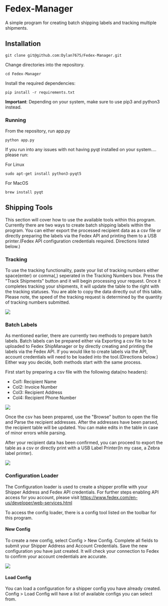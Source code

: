 # Fedex-Manager
A simple program for creating batch shipping labels and tracking multiple shipments.

## Installation

```
git clone git@github.com:Dylan7675/Fedex-Manager.git
```

Change directories into the repository.

```
cd Fedex-Manager
```

Install the required dependencies:

````
pip install -r requirements.txt
````
**Important**: Depending on your system, make sure to use pip3 and python3 instead.

### Running

From the repository, run app.py

```
python app.py
```

If you run into any issues with not having pyqt installed on your system.... please run:

For Linux
```
sudo apt-get install python3-pyqt5 
```

For MacOS
```
brew install pyqt
```

## Shipping Tools
This section will cover how to use the available tools within this program. Currently there are two ways to create batch shipping labels within the program. You can either export the processed recipient data as a csv file or directly preparing the labels via the Fedex API and printing them to a USB printer.(Fedex API configuration credentials required. Directions listed below.)

### Tracking

To use the tracking functionality, paste your list of tracking numbers either space(enter) or comma(,) seperated in the Tracking Numbers box. Press the "Track Shipments" button and it will begin processing your request. Once it completes tracking your shipments, it will update the table to the right with the tracking statuses. You are able to copy the data directly out of this table. Please note, the speed of the tracking request is determined by the quantity of tracking numbers submitted.

<img src="https://imgur.com/JInTUXO.png">

### Batch Labels
As mentioned earlier, there are currently two methods to prepare batch labels. Batch labels can be prepared either via Exporting a csv file to be uploaded to Fedex ShipManager or by directly creating and printing the labels via the Fedex API. If you would like to create labels via the API, account credentials will need to be loaded into the tool.(Directions below.) Either way you decide, both methods start with the same process.

First start by preparing a csv file with the following data(no headers):

- Col1: Recipient Name
- Col2: Invoice Number
- Col3: Recipient Address
- Col4: Recipient Phone Number

<img src="https://imgur.com/bYKTNMt.png">

Once the csv has been prepared, use the "Browse" button to open the file and Parse the recipient addresses. After the addresses have been parsed, the recipient table will be updated. You can make edits in the table in case of minor errors while parsing.

After your recipient data has been confirmed, you can proceed to export the table as a csv or directly print with a USB Label Printer(In my case, a Zebra label printer).

<img src="https://imgur.com/TDarkHh.png">

### Configuration Loader
The Configuration loader is used to create a shipper profile with your Shipper Address and Fedex API credentials. For further steps enabling API access for you account, please visit https://www.fedex.com/en-us/developer/web-services.html

To access the config loader, there is a config tool listed on the toolbar for this program.

#### New Config
To create a new config, select Config > New Config. Complete all fields to submit your Shipper Address and Account Credentials. Save the new configuration you have just created. It will check your connection to Fedex to confirm your account credentials are accurate.

<img src="https://imgur.com/pxtg2i6.png">

#### Load Config
You can load a configuration for a shipper config you have already created. Config > Load Config will have a list of available configs you can select from.
